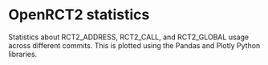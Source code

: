 # OpenRCT2 statistics
Statistics about RCT2_ADDRESS, RCT2_CALL, and RCT2_GLOBAL usage across different commits. This is plotted using the Pandas and Plotly Python libraries.
